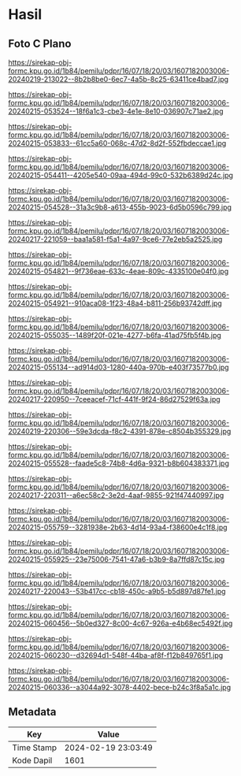 # Hasil

## Foto C Plano

https://sirekap-obj-formc.kpu.go.id/1b84/pemilu/pdpr/16/07/18/20/03/1607182003006-20240219-213022--8b2b8be0-6ec7-4a5b-8c25-63411ce4bad7.jpg

https://sirekap-obj-formc.kpu.go.id/1b84/pemilu/pdpr/16/07/18/20/03/1607182003006-20240215-053524--18f6a1c3-cbe3-4e1e-8e10-036907c71ae2.jpg

https://sirekap-obj-formc.kpu.go.id/1b84/pemilu/pdpr/16/07/18/20/03/1607182003006-20240215-053833--61cc5a60-068c-47d2-8d2f-552fbdeccae1.jpg

https://sirekap-obj-formc.kpu.go.id/1b84/pemilu/pdpr/16/07/18/20/03/1607182003006-20240215-054411--4205e540-09aa-494d-99c0-532b6389d24c.jpg

https://sirekap-obj-formc.kpu.go.id/1b84/pemilu/pdpr/16/07/18/20/03/1607182003006-20240215-054528--31a3c9b8-a613-455b-9023-6d5b0596c799.jpg

https://sirekap-obj-formc.kpu.go.id/1b84/pemilu/pdpr/16/07/18/20/03/1607182003006-20240217-221059--baa1a581-f5a1-4a97-9ce6-77e2eb5a2525.jpg

https://sirekap-obj-formc.kpu.go.id/1b84/pemilu/pdpr/16/07/18/20/03/1607182003006-20240215-054821--9f736eae-633c-4eae-809c-4335100e04f0.jpg

https://sirekap-obj-formc.kpu.go.id/1b84/pemilu/pdpr/16/07/18/20/03/1607182003006-20240215-054921--910aca08-1f23-48a4-b811-256b93742dff.jpg

https://sirekap-obj-formc.kpu.go.id/1b84/pemilu/pdpr/16/07/18/20/03/1607182003006-20240215-055035--1489f20f-021e-4277-b6fa-41ad75fb5f4b.jpg

https://sirekap-obj-formc.kpu.go.id/1b84/pemilu/pdpr/16/07/18/20/03/1607182003006-20240215-055134--ad914d03-1280-440a-970b-e403f73577b0.jpg

https://sirekap-obj-formc.kpu.go.id/1b84/pemilu/pdpr/16/07/18/20/03/1607182003006-20240217-220950--7ceeacef-71cf-441f-9f24-86d27529f63a.jpg

https://sirekap-obj-formc.kpu.go.id/1b84/pemilu/pdpr/16/07/18/20/03/1607182003006-20240219-220306--59e3dcda-f8c2-4391-878e-c8504b355329.jpg

https://sirekap-obj-formc.kpu.go.id/1b84/pemilu/pdpr/16/07/18/20/03/1607182003006-20240215-055528--faade5c8-74b8-4d6a-9321-b8b604383371.jpg

https://sirekap-obj-formc.kpu.go.id/1b84/pemilu/pdpr/16/07/18/20/03/1607182003006-20240217-220311--a6ec58c2-3e2d-4aaf-9855-921f47440997.jpg

https://sirekap-obj-formc.kpu.go.id/1b84/pemilu/pdpr/16/07/18/20/03/1607182003006-20240215-055759--3281938e-2b63-4d14-93a4-f38600e4c1f8.jpg

https://sirekap-obj-formc.kpu.go.id/1b84/pemilu/pdpr/16/07/18/20/03/1607182003006-20240215-055925--23e75006-7541-47a6-b3b9-8a7ffd87c15c.jpg

https://sirekap-obj-formc.kpu.go.id/1b84/pemilu/pdpr/16/07/18/20/03/1607182003006-20240217-220043--53b417cc-cb18-450c-a9b5-b5d897d87fe1.jpg

https://sirekap-obj-formc.kpu.go.id/1b84/pemilu/pdpr/16/07/18/20/03/1607182003006-20240215-060456--5b0ed327-8c00-4c67-926a-e4b68ec5492f.jpg

https://sirekap-obj-formc.kpu.go.id/1b84/pemilu/pdpr/16/07/18/20/03/1607182003006-20240215-060230--d32694d1-548f-44ba-af8f-f12b849765f1.jpg

https://sirekap-obj-formc.kpu.go.id/1b84/pemilu/pdpr/16/07/18/20/03/1607182003006-20240215-060336--a3044a92-3078-4402-bece-b24c3f8a5a1c.jpg


## Metadata

| Key        | Value               |
| ---------- | ------------------- |
| Time Stamp | 2024-02-19 23:03:49 |
| Kode Dapil | 1601                |



